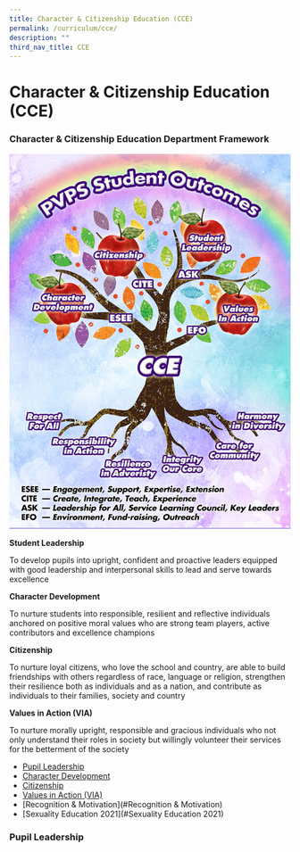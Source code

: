 ```yaml
---
title: Character & Citizenship Education (CCE)
permalink: /curriculum/cce/
description: ""
third_nav_title: CCE
---
```

# **Character & Citizenship Education (CCE)**

### Character & Citizenship Education Department Framework

![](/images/PVPS%20Student%20Outcomes%20Framework%20v3_optimisedforweb.jpg)

**Student Leadership**

To develop pupils into upright, confident and proactive leaders equipped with good leadership and interpersonal skills to lead and serve towards excellence


**Character Development**

To nurture students into responsible, resilient and reflective individuals anchored on positive moral values who are strong team players, active contributors and excellence champions


**Citizenship**

To nurture loyal citizens, who love the school and country, are able to build friendships with others regardless of race, language or religion, strengthen their resilience both as individuals and as a nation, and contribute as individuals to their families, society and country

**Values in Action (VIA)**

To nurture morally upright, responsible and gracious individuals who not only understand their roles in society but willingly volunteer their services for the betterment of the society

* [Pupil Leadership](#PupilLeadership)  
* [Character Development](#CharacterDevelopment)
* [Citizenship](#Citizenship)
* [Values in Action (VIA)](#ValuesinAction)
* [Recognition & Motivation](#Recognition & Motivation)
* [Sexuality Education 2021](#Sexuality Education 2021)


<h3><a name="Pupil Leadership"></a>Pupil Leadership</h3>